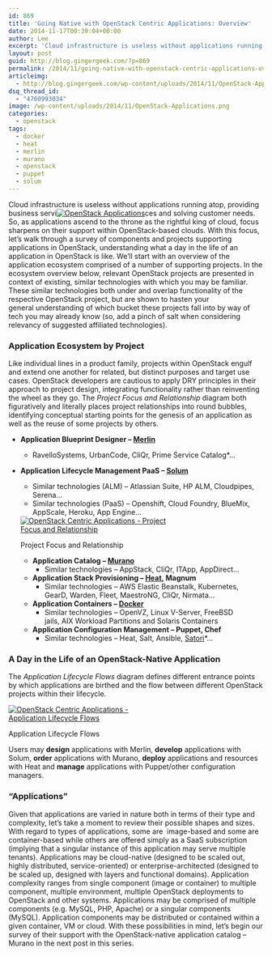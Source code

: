 ```yaml
---
id: 869
title: 'Going Native with OpenStack Centric Applications: Overview'
date: 2014-11-17T00:39:04+00:00
author: Lee
excerpt: 'Cloud infrastructure is useless without applications running atop, providing business serviOpenStack Applicationsces and solving customer needs. So, as applications ascend to the throne as the rightful king of cloud, focus sharpens on their support within OpenStack-based clouds. '
layout: post
guid: http://blog.gingergeek.com/?p=869
permalink: /2014/11/going-native-with-openstack-centric-applications-overview/
articleimg:
  - http://blog.gingergeek.com/wp-content/uploads/2014/11/OpenStack-Applications-300x300.png
dsq_thread_id:
  - "4760993034"
image: /wp-content/uploads/2014/11/OpenStack-Applications.png
categories:
  - openstack
tags:
  - docker
  - heat
  - merlin
  - murano
  - openstack
  - puppet
  - solum
---
```

Cloud infrastructure is useless without applications running atop, providing business servi[<img class="alignleft wp-image-868 size-thumbnail" src="https://i0.wp.com/blog.gingergeek.com/wp-content/uploads/2014/11/OpenStack-Applications.png?resize=150%2C150" alt="OpenStack Applications" srcset="https://i0.wp.com/blog.gingergeek.com/wp-content/uploads/2014/11/OpenStack-Applications.png?resize=150%2C150 150w, https://i0.wp.com/blog.gingergeek.com/wp-content/uploads/2014/11/OpenStack-Applications.png?resize=300%2C300 300w, https://i0.wp.com/blog.gingergeek.com/wp-content/uploads/2014/11/OpenStack-Applications.png?w=697 697w" sizes="(max-width: 150px) 100vw, 150px" data-recalc-dims="1" />](http://blog.gingergeek.com/2014/11/going-native-with-openstack-centric-applications-overview/openstack-applications/)ces and solving customer needs. So, as applications ascend to the throne as the rightful king of cloud, focus sharpens on their support within OpenStack-based clouds. With this focus, let’s walk through a survey of components and projects supporting applications in OpenStack, understanding what a day in the life of an application in OpenStack is like. We’ll start with an overview of the application ecosystem comprised of a number of supporting projects. In the ecosystem overview below, relevant OpenStack projects are presented in context of existing, similar technologies with which you may be familiar. These similar technologies both under and overlap functionality of the respective OpenStack project, but are shown to hasten your general understanding of which bucket these projects fall into by way of tech you may already know (so, add a pinch of salt when considering relevancy of suggested affiliated technologies).<!--more-->

### Application Ecosystem by Project

Like individual lines in a product family, projects within OpenStack engulf and extend one another for related, but distinct purposes and target use cases. OpenStack developers are cautious to apply DRY principles in their approach to project design, integrating functionality rather than reinventing the wheel as they go. The _Project Focus and Relationship_ diagram both figuratively and literally places project relationships into round bubbles, identifying conceptual starting points for the genesis of an application as well as the reuse of some projects by others.

  * **Application Blueprint Designer – <a href="https://wiki.openstack.org/wiki/Merlin" target="_blank">Merlin</a>** 
      * RavelloSystems, UrbanCode, CliQr, Prime Service Catalog*…
  * **Application Lifecycle Management PaaS – <a href="https://wiki.openstack.org/wiki/Solum" target="_blank">Solum</a>** 
      * Similar technologies (ALM) – Atlassian Suite, HP ALM, Cloudpipes, Serena…
      * Similar technologies (PaaS) – Openshift, Cloud Foundry, BlueMix, AppScale, Heroku, App Engine…
    
    <div id="attachment_887" style="width: 310px" class="wp-caption alignright">
      <a href="http://blog.gingergeek.com/2014/11/going-native-with-openstack-centric-applications-overview/openstack-centric-applications-project-focus-and-relationship/"><img class="wp-image-887 size-medium" src="https://i0.wp.com/blog.gingergeek.com/wp-content/uploads/2014/11/OpenStack-Centric-Applications-Project-Focus-and-Relationship.png?resize=300%2C142" alt="OpenStack Centric Applications - Project Focus and Relationship" srcset="https://i0.wp.com/blog.gingergeek.com/wp-content/uploads/2014/11/OpenStack-Centric-Applications-Project-Focus-and-Relationship.png?resize=300%2C142 300w, https://i0.wp.com/blog.gingergeek.com/wp-content/uploads/2014/11/OpenStack-Centric-Applications-Project-Focus-and-Relationship.png?resize=1024%2C487 1024w, https://i0.wp.com/blog.gingergeek.com/wp-content/uploads/2014/11/OpenStack-Centric-Applications-Project-Focus-and-Relationship.png?w=1568 1568w" sizes="(max-width: 300px) 100vw, 300px" data-recalc-dims="1" /></a>
      
      <p class="wp-caption-text">
        Project Focus and Relationship
      </p>
    </div></li> 
    
      * **Application Catalog – <a href="https://wiki.openstack.org/wiki/Murano" target="_blank">Murano</a>** 
          * Similar technologies – AppStack, CliQr, ITApp, AppDirect…
      * **Application Stack Provisioning – <a href="https://wiki.openstack.org/wiki/Heat" target="_blank">Heat</a>, Magnum** 
          * Similar technologies – AWS Elastic Beanstalk, Kubernetes, GearD, Warden, Fleet, MaestroNG, CliQr, Nirmata…
      * **Application Containers – <a href="https://wiki.openstack.org/wiki/Docker" target="_blank">Docker</a>** 
          * Similar technologies – OpenVZ, Linux V-Server, FreeBSD jails, AIX Workload Partitions and Solaris Containers
      * **Application Configuration Management – Puppet, Chef** 
          * Similar technologies – Heat, Salt, Ansible, <a href="https://wiki.openstack.org/wiki/Satori" target="_blank">Satori</a>*…</ul> 
    
    ### A Day in the Life of an OpenStack-Native Application
    
    The _Application Lifecycle Flows_ diagram defines different entrance points by which applications are birthed and the flow between different OpenStack projects within their lifecycle.
    
    <div id="attachment_878" style="width: 310px" class="wp-caption alignleft">
      <a href="http://blog.gingergeek.com/2014/11/going-native-with-openstack-centric-applications-overview/openstack-centric-applications-application-lifecycle-flows/" rel="attachment wp-att-878"><img class="size-medium wp-image-878" src="https://i2.wp.com/blog.gingergeek.com/wp-content/uploads/2014/11/OpenStack-Centric-Applications-Application-Lifecycle-Flows.png?resize=300%2C176" alt="OpenStack Centric Applications - Application Lifecycle Flows" srcset="https://i2.wp.com/blog.gingergeek.com/wp-content/uploads/2014/11/OpenStack-Centric-Applications-Application-Lifecycle-Flows.png?resize=300%2C176 300w, https://i2.wp.com/blog.gingergeek.com/wp-content/uploads/2014/11/OpenStack-Centric-Applications-Application-Lifecycle-Flows.png?resize=1024%2C603 1024w" sizes="(max-width: 300px) 100vw, 300px" data-recalc-dims="1" /></a>
      
      <p class="wp-caption-text">
        Application Lifecycle Flows
      </p>
    </div>
    
    Users may **design** applications with Merlin, **develop** applications with Solum, **order** applications with Murano, **deploy** applications and resources with Heat and **manage** applications with Puppet/other configuration managers.
    
    ### “Applications”
    
    Given that applications are varied in nature both in terms of their type and complexity, let’s take a moment to review their possible shapes and sizes. With regard to types of applications, some are  image-based and some are container-based while others are offered simply as a SaaS subscription (implying that a singular instance of this application may serve multiple tenants). Applications may be cloud-native (designed to be scaled out, highly distributed, service-oriented) or enterprise-architected (designed to be scaled up, designed with layers and functional domains). Application complexity ranges from single component (image or container) to multiple component, multiple environment, multiple OpenStack deployments to OpenStack and other systems. Applications may be comprised of multiple components (e.g. MySQL, PHP, Apache) or a singular components (MySQL). Application components may be distributed or contained within a given container, VM or cloud. With these possibilities in mind, let’s begin our survey of their support with the OpenStack-native application catalog – Murano in the next post in this series.